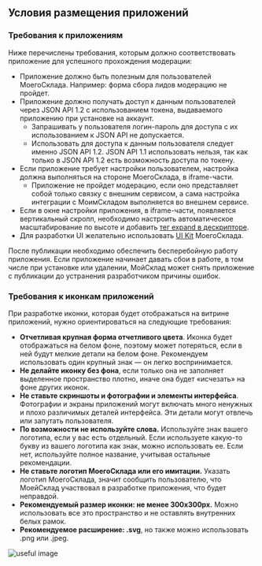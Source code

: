 ## Условия размещения приложений

### Требования к приложениям

Ниже перечислены требования, которым должно соответствовать приложение для успешного прохождения модерации:

+ Приложение должно быть полезным для пользователей МоегоСклада. Например: форма сбора лидов модерацию не пройдет.
+ Приложение должно получать доступ к данным пользователей через JSON API 1.2 с использованием токена, выдаваемого приложению при установке на аккаунт.
    + Запрашивать у пользователя логин-пароль для доступа с их использованием к JSON API не допускается.
    + Использовать для доступа к данным пользователя следует именно JSON API 1.2. JSON API 1.1 использовать нельзя, так как только в JSON API 1.2 есть возможность доступа по токену.
+ Если приложение требует настройки пользователем, настройка должна выполняться на стороне МоегоСклада, в iframe-части.
    + Приложение не пройдет модерацию, если оно представляет собой только связку с внешним сервисом, а сама настройка интеграции с МоимСкладом выполняется во внешнем сервисе.
+ Если в окне настройки приложения, в iframe-части, появляется вертикальный скролл, необходимо настроить автоматическое масштабирование по высоте и добавить [тег expand в дескрипторе](#blok-iframe). 
+ Для разработки UI желательно использовать [UI Kit](https://github.com/moysklad/html-marketplace-1.0-uikit) МоегоСклада. 

После публикации необходимо обеспечить бесперебойную работу приложения. Если приложение начинает давать сбои в работе, в том числе при установке или удалении, МойСклад может снять приложение с публикации до устранения разработчиком причины ошибок.

### Требования к иконкам приложений

При разработке иконки, которая будет отображаться на витрине приложений, нужно ориентироваться на следующие требования:

- **Отчетливая крупная форма отчетливого цвета**. Иконка будет отображаться на белом фоне, поэтому может потеряться, если в ней будут мелкие детали на белом фоне. Рекомендуем использовать один крупный знак — он легко воспринимается.
- **Не делайте иконку без фона**, если только она не заполняет выделенное пространство плотно, иначе она будет «исчезать» 
на фоне других иконок. 
- **Не ставьте скриншоты и фотографии и элементы интерфейса**. Фотографии и экраны приложений могут включать много ненужных и плохо различимых деталей интерфейса. Эти детали могут отвлечь или запутать пользователя.
- **По возможности не используйте слова.** Используйте знак вашего логотипа, если у вас есть отдельный. Если используете 
какую-то букву из вашего логотипа как знак, можно использовать ее. Если нет, используйте полное название, учитывая остальные рекомендации.
- **Не ставьте логотип МоегоСклада или его имитации.** Указать логотип МоегоСклада, значит сообщить пользователю, что МоейСклад участвовал в разработке приложения, что будет неправдой.
- **Рекомендуемый размер иконки: не менее 300x300px.** Можно использовать все это пространство и не оставлять внутренних белых рамок.
-  **Рекомендуемое расширение: .svg**, но также можно использовать .png или .jpeg.

![useful image](logo_instruction.png)
